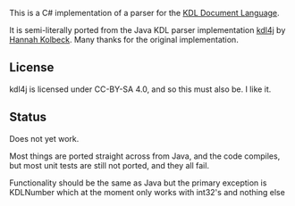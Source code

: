 This is a C# implementation of a parser for the [KDL Document Language](https://github.com/kdl-org/kdl).

It is semi-literally ported from the Java KDL parser implementation [kdl4j](https://github.com/hkolbeck/kdl4j) by [Hannah Kolbeck](https://github.com/hkolbeck).
Many thanks for the original implementation.

## License

kdl4j is licensed under CC-BY-SA 4.0, and so this must also be. I like it.

## Status

Does not yet work.

Most things are ported straight across from Java, and the code compiles, but most unit tests are still not ported, and they all fail.

Functionality should be the same as Java but the primary exception is KDLNumber which at the moment only works with int32's and nothing else

